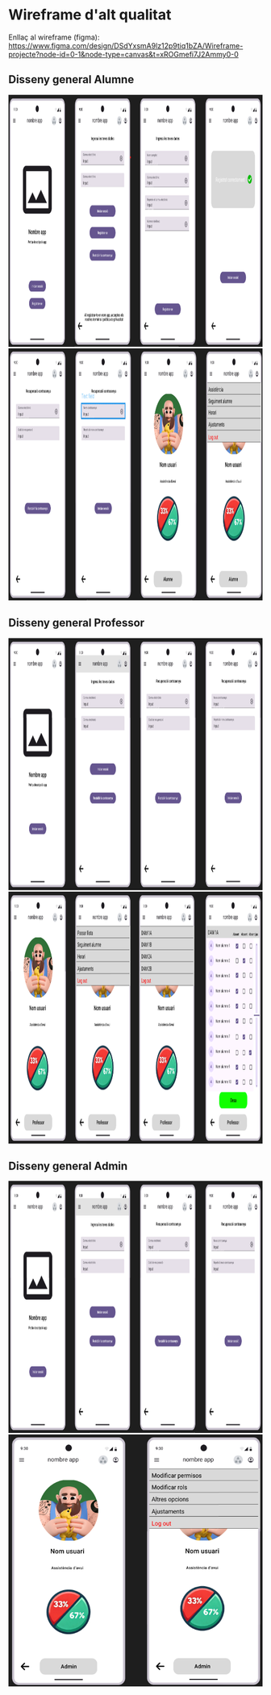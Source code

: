 # Wireframe d'alt qualitat
Enllaç al wireframe (figma): https://www.figma.com/design/DSdYxsmA9lz12p9tiq1bZA/Wireframe-projecte?node-id=0-1&node-type=canvas&t=xROGmefi7J2Ammy0-0

## Disseny general Alumne

<img src = fotos/alumne/esquemaGeneralAlumne1.png width="2000" height="500">
<img src = fotos/alumne/esquemaGeneralAlumne2.png width="2000" height="500">

## Disseny general Professor

<img src = fotos/professor/esquemaGeneralProfessor1.png width="2000" height="500">
<img src = fotos/professor/esquemaGeneralProfessor2.png width="2000" height="500">

## Disseny general Admin

<img src = fotos/admin/esquemaGeneralAdmin1.png width="800" height="500">
<img src = fotos/admin/esquemaGeneralAdmin2.png width="2000" height="500">
